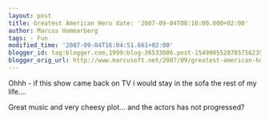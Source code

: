 ```yaml
---
layout: post
title: Greatest American Hero date: '2007-09-04T08:10:00.000+02:00'
author: Marcus Hammarberg
tags: - Fun
modified_time: '2007-09-04T16:04:51.661+02:00'
blogger_id: tag:blogger.com,1999:blog-36533086.post-1549005528785756235
blogger_orig_url: http://www.marcusoft.net/2007/09/greatest-american-hero.html
---
```


Ohhh -
if this show came back on TV i would stay in the sofa the rest of my
life....

Great music and very cheesy plot... and the actors has not progressed?


